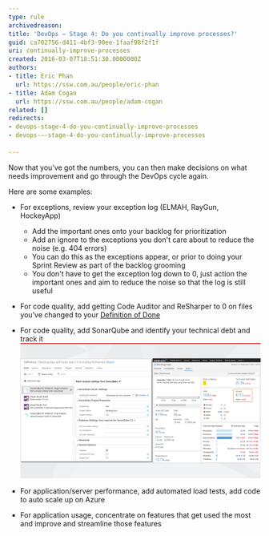 ```yaml
---
type: rule
archivedreason: 
title: 'DevOps – Stage 4: Do you continually improve processes?'
guid: ca702756-d411-4bf3-90ee-1faaf98f2f1f
uri: continually-improve-processes
created: 2016-03-07T18:51:30.0000000Z
authors:
- title: Eric Phan
  url: https://ssw.com.au/people/eric-phan
- title: Adam Cogan
  url: https://ssw.com.au/people/adam-cogan
related: []
redirects:
- devops-stage-4-do-you-continually-improve-processes
- devops-–-stage-4-do-you-continually-improve-processes

---
```


Now that you’ve got the numbers, you can then make decisions on what needs improvement and go through the DevOps cycle again.

Here are some examples:

<!--endintro-->

* For exceptions, review your exception log (ELMAH, RayGun, HockeyApp)
    * Add the important ones onto your backlog for prioritization
    * Add an ignore to the exceptions you don't care about to reduce the noise (e.g. 404 errors)
    * You can do this as the exceptions appear, or prior to doing your Sprint Review as part of the backlog grooming
    * You don't have to get the exception log down to 0, just action the important ones and aim to reduce the noise so that the log is still useful

* For code quality, add getting Code Auditor and ReSharper to 0 on files you’ve changed to your [Definition of Done](/definition-of-done)

* For code quality, add SonarQube and identify your technical debt and track it
  ![](/rules/continually-improve-processes/improve-processes.png)  

* For application/server performance, add automated load tests, add code to auto scale up on Azure

* For application usage, concentrate on features that get used the most and improve and streamline those features

